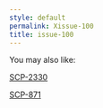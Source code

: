 ```yaml
---
style: default
permalink: Xissue-100
title: issue-100
---
```

You may also like:

[SCP-2330](http://scp-wiki.net/scp-2330)

[SCP-871](http://scp-wiki.net/scp-871)
